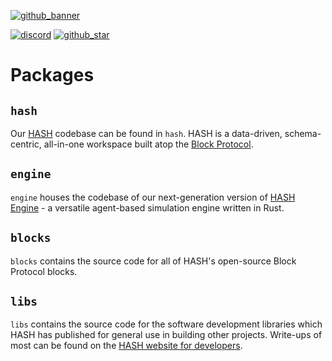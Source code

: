 [github_banner]: https://hash.dev/?utm_medium=organic&utm_source=github_readme_hash-repo_root
[github_star]: https://github.com/hashintel/hash/tree/main/libs#
[discord]: https://hash.ai/discord?utm_medium=organic&utm_source=github_readme_hash-repo_root

[![github_banner](https://user-images.githubusercontent.com/6226576/208701241-88bb2525-8364-457e-87ce-a3902ff2f249.png)][github_banner]

[![discord](https://img.shields.io/discord/840573247803097118)][discord] [![github_star](https://img.shields.io/github/stars/hashintel/hash?label=Star%20on%20GitHub&style=social)][github_star]

# Packages

## `hash`

Our [HASH](https://hash.ai/platform/hash) codebase can be found in `hash`. HASH is a data-driven, schema-centric, all-in-one workspace built atop the [Block Protocol](https://blockprotocol.org/).

## `engine`

`engine` houses the codebase of our next-generation version of [HASH Engine](https://hash.ai/platform/engine) - a versatile agent-based simulation engine written in Rust.

## `blocks`

`blocks` contains the source code for all of HASH's open-source Block Protocol blocks.

## `libs`

`libs` contains the source code for the software development libraries which HASH has published for general use in building other projects. Write-ups of most can be found on the [HASH website for developers](https://hash.dev/).
